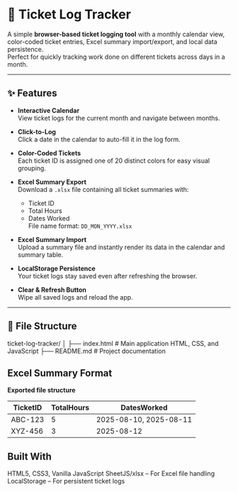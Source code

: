 # 📅 Ticket Log Tracker

A simple **browser-based ticket logging tool** with a monthly calendar view, color-coded ticket entries, Excel summary import/export, and local data persistence.  
Perfect for quickly tracking work done on different tickets across days in a month.

---

## ✨ Features

- **Interactive Calendar**  
  View ticket logs for the current month and navigate between months.

- **Click-to-Log**  
  Click a date in the calendar to auto-fill it in the log form.

- **Color-Coded Tickets**  
  Each ticket ID is assigned one of 20 distinct colors for easy visual grouping.

- **Excel Summary Export**  
  Download a `.xlsx` file containing all ticket summaries with:
  - Ticket ID
  - Total Hours
  - Dates Worked  
  File name format: `DD_MON_YYYY.xlsx`

- **Excel Summary Import**  
  Upload a summary file and instantly render its data in the calendar and summary table.

- **LocalStorage Persistence**  
  Your ticket logs stay saved even after refreshing the browser.

- **Clear & Refresh Button**  
  Wipe all saved logs and reload the app.

---

## 📂 File Structure
ticket-log-tracker/
│
├── index.html # Main application HTML, CSS, and JavaScript
├── README.md # Project documentation

## Excel Summary Format
**Exported file structure**

| TicketID | TotalHours | DatesWorked            |
| -------- | ---------- | ---------------------- |
| ABC-123  | 5          | 2025-08-10, 2025-08-11 |
| XYZ-456  | 3          | 2025-08-12             |


## Built With
HTML5, CSS3, Vanilla JavaScript
SheetJS/xlsx – For Excel file handling
LocalStorage – For persistent ticket logs

